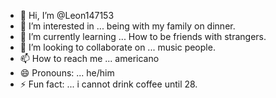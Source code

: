 - 👋 Hi, I’m @Leon147153
- 👀 I’m interested in ... being with my family on dinner.
- 🌱 I’m currently learning ... How to be friends with strangers.
- 💞️ I’m looking to collaborate on ... music people.
- 📫 How to reach me ... americano
- 😄 Pronouns: ... he/him
- ⚡ Fun fact: ... i cannot drink coffee until 28.

<!---
Leon147153/Leon147153 is a ✨ special ✨ repository because its `README.md` (this file) appears on your GitHub profile.
You can click the Preview link to take a look at your changes.
--->
